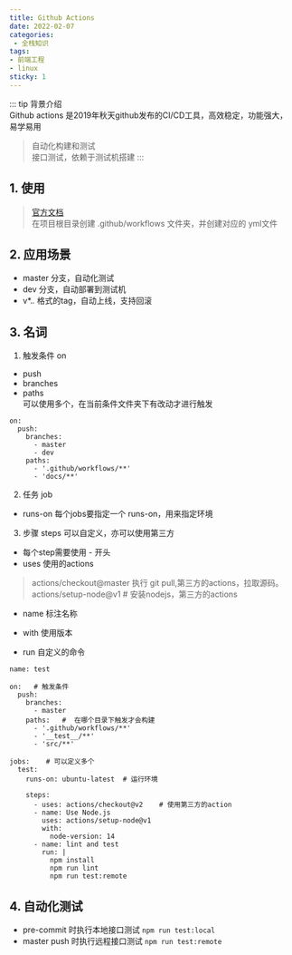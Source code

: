 ```yaml
---
title: Github Actions
date: 2022-02-07
categories:
 - 全栈知识
tags:
- 前端工程
- linux
sticky: 1
---
```


<!-- more -->
::: tip 背景介绍  
Github actions 是2019年秋天github发布的CI/CD工具，高效稳定，功能强大，易学易用

> 自动化构建和测试    
> 接口测试，依赖于测试机搭建
:::


<Boxx type="warning" changeTime="30000"  /> 


## 1. 使用
> [官方文档](https://docs.github.com/en/actions)    
> 在项目根目录创建 .github/workflows 文件夹，并创建对应的 yml文件   


## 2. 应用场景 
- master 分支，自动化测试    
- dev 分支，自动部署到测试机    
- v*.*.* 格式的tag，自动上线，支持回滚    

## 3. 名词
1. 触发条件 on
- push
- branches
- paths   
  可以使用多个，在当前条件文件夹下有改动才进行触发 
```
on: 
  push: 
    branches: 
      - master
      - dev
    paths: 
      - '.github/workflows/**'
      - 'docs/**'
```

2. 任务 job
- runs-on 每个jobs要指定一个 runs-on，用来指定环境

3. 步骤 steps 可以自定义，亦可以使用第三方
- 每个step需要使用 - 开头    
- uses 使用的actions
> actions/checkout@master  执行 git pull,第三方的actions，拉取源码。     
> actions/setup-node@v1  # 安装nodejs，第三方的actions  

- name 标注名称   

- with 使用版本   

- run 自定义的命令  

```
name: test 

on:   # 触发条件 
  push: 
    branches:
      - master
    paths:   #  在哪个目录下触发才会构建
      - '.github/workflows/**'
      - '__test__/**'
      - 'src/**'

jobs:    # 可以定义多个
  test: 
    runs-on: ubuntu-latest  # 运行环境

    steps: 
      - uses: actions/checkout@v2    # 使用第三方的action
      - name: Use Node.js
        uses: actions/setup-node@v1
        with: 
          node-version: 14
      - name: lint and test
        run: |
          npm install 
          npm run lint
          npm run test:remote
```

## 4. 自动化测试
- pre-commit 时执行本地接口测试   `npm run test:local`  
- master push 时执行远程接口测试   `npm run test:remote`



<Vssue title="Github Actions" />


